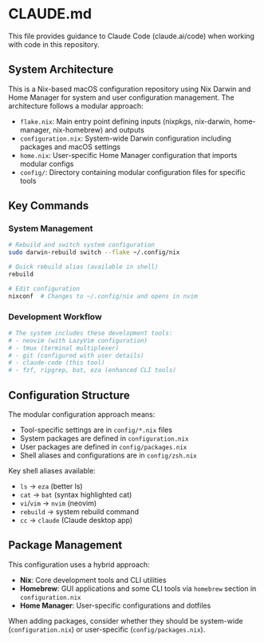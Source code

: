 # CLAUDE.md

This file provides guidance to Claude Code (claude.ai/code) when working with code in this repository.

## System Architecture

This is a Nix-based macOS configuration repository using Nix Darwin and Home Manager for system and user configuration management. The architecture follows a modular approach:

- `flake.nix`: Main entry point defining inputs (nixpkgs, nix-darwin, home-manager, nix-homebrew) and outputs
- `configuration.nix`: System-wide Darwin configuration including packages and macOS settings  
- `home.nix`: User-specific Home Manager configuration that imports modular configs
- `config/`: Directory containing modular configuration files for specific tools

## Key Commands

### System Management
```bash
# Rebuild and switch system configuration
sudo darwin-rebuild switch --flake ~/.config/nix

# Quick rebuild alias (available in shell)
rebuild

# Edit configuration
nixconf  # Changes to ~/.config/nix and opens in nvim
```

### Development Workflow
```bash
# The system includes these development tools:
# - neovim (with LazyVim configuration)
# - tmux (terminal multiplexer)  
# - git (configured with user details)
# - claude-code (this tool)
# - fzf, ripgrep, bat, eza (enhanced CLI tools)
```

## Configuration Structure

The modular configuration approach means:
- Tool-specific settings are in `config/*.nix` files
- System packages are defined in `configuration.nix` 
- User packages are defined in `config/packages.nix`
- Shell aliases and configurations are in `config/zsh.nix`

Key shell aliases available:
- `ls` → `eza` (better ls)
- `cat` → `bat` (syntax highlighted cat)
- `vi`/`vim` → `nvim` (neovim)
- `rebuild` → system rebuild command
- `cc` → `claude` (Claude desktop app)

## Package Management

This configuration uses a hybrid approach:
- **Nix**: Core development tools and CLI utilities
- **Homebrew**: GUI applications and some CLI tools via `homebrew` section in `configuration.nix`
- **Home Manager**: User-specific configurations and dotfiles

When adding packages, consider whether they should be system-wide (`configuration.nix`) or user-specific (`config/packages.nix`).